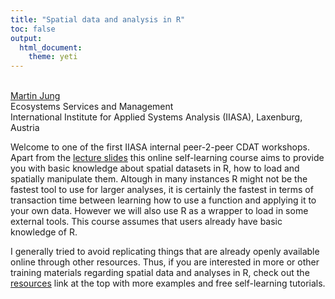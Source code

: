 ```yaml
---
title: "Spatial data and analysis in R"
toc: false
output: 
  html_document: 
    theme: yeti
---
```

<br>
  <a href="https://www.iiasa.ac.at/staff/staff.php?type=auto&visibility=visible&search=true&login=jung"> Martin Jung</a><br>
  Ecosystems Services and Management <br> 
  International Institute for Applied Systems Analysis (IIASA), Laxenburg, Austria 
<br>

<!-- Internal CDAT workshop at IIASA  -->

Welcome to one of the first IIASA internal peer-2-peer CDAT workshops. Apart from the [lecture slides](lecture.html) this online self-learning course aims to provide you with basic knowledge about spatial datasets in R, how to load and spatially manipulate them. Altough in many instances R might not be the fastest tool to use for larger analyses, it is certainly the fastest in terms of transaction time between learning how to use a function and applying it to your own data. However we will also use R as a wrapper to load in some external tools. This course assumes that users already have basic knowledge of R.

I generally tried to avoid replicating things that are already openly available online through other resources. Thus, if you are interested in more or other training materials regarding spatial data and analyses in R, check out the [resources]('resources.html') link at the top with more examples and free self-learning tutorials.
